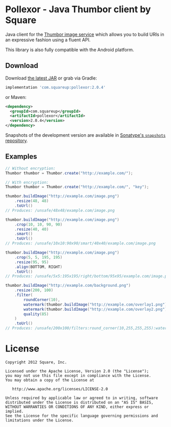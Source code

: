 Pollexor - Java Thumbor client by Square
========================================

Java client for the [Thumbor image service][1] which allows you to build URIs
in an expressive fashion using a fluent API.

This library is also fully compatible with the Android platform.



Download
--------

Download [the latest JAR][2] or grab via Gradle:
```groovy
implementation 'com.squareup:pollexor:2.0.4'
```

or Maven:
```xml
<dependency>
  <groupId>com.squareup</groupId>
  <artifactId>pollexor</artifactId>
  <version>2.0.4</version>
</dependency>
```

Snapshots of the development version are available in [Sonatype's `snapshots` repository][snap].



Examples
--------

```java
// Without encryption:
Thumbor thumbor = Thumbor.create("http://example.com/");

// With encryption:
Thumbor thumbor = Thumbor.create("http://example.com/", "key");
```

```java
thumbor.buildImage("http://example.com/image.png")
    .resize(48, 48)
    .toUrl()
// Produces: /unsafe/48x48/example.com/image.png

thumbor.buildImage("http://example.com/image.png")
    .crop(10, 10, 90, 90)
    .resize(40, 40)
    .smart()
    .toUrl()
// Produces: /unsafe/10x10:90x90/smart/40x40/example.com/image.png

thumbor.buildImage("http://example.com/image.png")
    .crop(5, 5, 195, 195)
    .resize(95, 95)
    .align(BOTTOM, RIGHT)
    .toUrl()
// Produces: /unsafe/5x5:195x195/right/bottom/95x95/example.com/image.png

thumbor.buildImage("http://example.com/background.png")
    .resize(200, 100)
    .filter(
        roundCorner(10),
        watermark(thumbor.buildImage("http://example.com/overlay1.png").resize(200, 100)),
        watermark(thumbor.buildImage("http://example.com/overlay2.png").resize(50, 50), 75, 25),
        quality(85)
    )
    .toUrl()
// Produces: /unsafe/200x100/filters:round_corner(10,255,255,255):watermark(/unsafe/200x100/example.com/overlay1.png,0,0,0):watermark(/unsafe/50x50/example.com/overlay2.png,75,25,0):quality(85)/example.com/background.png
```



License
=======

    Copyright 2012 Square, Inc.

    Licensed under the Apache License, Version 2.0 (the "License");
    you may not use this file except in compliance with the License.
    You may obtain a copy of the License at

       http://www.apache.org/licenses/LICENSE-2.0

    Unless required by applicable law or agreed to in writing, software
    distributed under the License is distributed on an "AS IS" BASIS,
    WITHOUT WARRANTIES OR CONDITIONS OF ANY KIND, either express or implied.
    See the License for the specific language governing permissions and
    limitations under the License.


 [1]: https://github.com/globocom/thumbor
 [2]: https://search.maven.org/remote_content?g=com.squareup&a=pollexor&v=LATEST
 [snap]: https://oss.sonatype.org/content/repositories/snapshots/
